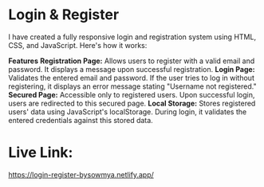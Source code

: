 # Login & Register
I have created a fully responsive login and registration system using HTML, CSS, and JavaScript. Here's how it works:

**Features**
**Registration Page:** Allows users to register with a valid email and password. It displays a message upon successful registration.
**Login Page:** Validates the entered email and password. If the user tries to log in without registering, it displays an error message stating "Username not registered."
**Secured Page:** Accessible only to registered users. Upon successful login, users are redirected to this secured page.
**Local Storage:** Stores registered users' data using JavaScript's localStorage. During login, it validates the entered credentials against this stored data.

# Live Link:
https://login-register-bysowmya.netlify.app/



